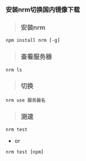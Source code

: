### 安装nrm切换国内镜像下载

> ### 安装nrm
```
npm install nrm [-g]
```

> ### 查看服务器
```
nrm ls
```

> ### 切换
```
nrm use 服务器名
```

> ### 测速
```
nrm test
```
* or
```
nrm test [npm]
```



